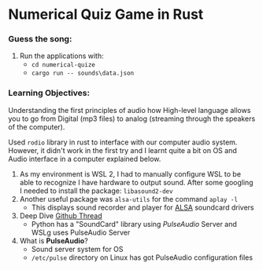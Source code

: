 # Numerical Quiz Game in Rust

### Guess the song:
1. Run the applications with:
    - `cd numerical-quize`
    - `cargo run -- sounds\data.json`

### Learning Objectives:
Understanding the first principles of audio how High-level language allows you to go from Digital (mp3 files) to analog (streaming through the speakers of the computer).

Used `rodio` library in rust to interface with our computer audio system. However, it didn't work in the first try and I learnt quite a bit on OS and Audio interface in a computer explained below.

1. As my environment is WSL 2, I had to manually configure WSL to be able to recognize I have hardware to output sound. After some googling I needed to install the package: `libasound2-dev`
2. Another useful package was `alsa-utils` for the command `aplay -l`
    - This displays sound recorder and player for  [ALSA](https://en.wikipedia.org/wiki/Advanced_Linux_Sound_Architecture) soundcard drivers
3. Deep Dive [Github Thread](https://github.com/microsoft/WSL/issues/7327)
    - Python has a "SoundCard" library using *PulseAudio* Server and WSLg uses PulseAudio Server
4. What is **PulseAudio**?
    - Sound server system for OS
    - `/etc/pulse` directory on Linux has got PulseAudio configuration files